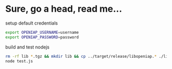 # Sure, go a head, read me...
setup default credentials
```bash
export OPENIAP_USERNAME=username
export OPENIAP_PASSWORD=password
```

build and test nodejs
```bash
rm -rf lib *.tgz && mkdir lib && cp ../target/release/libopeniap.* ./lib  && npm pack
node test.js
```